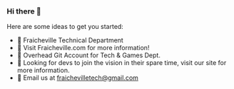 ### Hi there 👋

Here are some ideas to get you started:

- 🔭 Fraicheville Technical Department 
- 🌱 Visit Fraicheville.com for more information!
- 👯 Overhead Git Account for Tech & Games Dept.
- 🤔 Looking for devs to join the vision in their spare time, visit our site for more information.
- 💬 Email us at fraichevilletech@gmail.com


